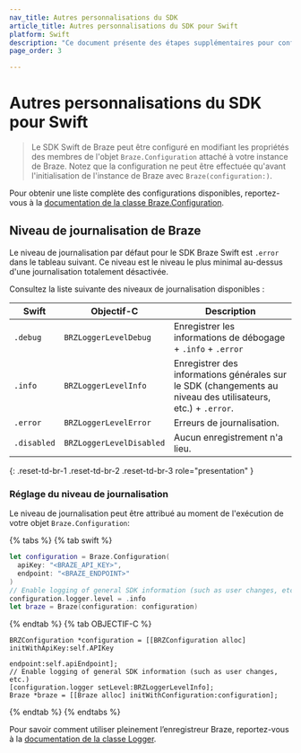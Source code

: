 ```yaml
---
nav_title: Autres personnalisations du SDK
article_title: Autres personnalisations du SDK pour Swift
platform: Swift
description: "Ce document présente des étapes supplémentaires pour configurer le SDK Braze Swift."
page_order: 3

---
```


# Autres personnalisations du SDK pour Swift

> Le SDK Swift de Braze peut être configuré en modifiant les propriétés des membres de l'objet `Braze.Configuration` attaché à votre instance de Braze. Notez que la configuration ne peut être effectuée qu'avant l'initialisation de l'instance de Braze avec `Braze(configuration:)`.

Pour obtenir une liste complète des configurations disponibles, reportez-vous à la [documentation de la classe Braze.Configuration](https://braze-inc.github.io/braze-swift-sdk/documentation/brazekit/braze/configuration-swift.class).

## Niveau de journalisation de Braze

Le niveau de journalisation par défaut pour le SDK Braze Swift est `.error` dans le tableau suivant. Ce niveau est le niveau le plus minimal au-dessus d'une journalisation totalement désactivée.

Consultez la liste suivante des niveaux de journalisation disponibles :

| Swift       | Objectif-C              | Description                                                       |
|-------------|--------------------------|-------------------------------------------------------------------|
| `.debug`    | `BRZLoggerLevelDebug`    | Enregistrer les informations de débogage + `.info` + `.error`                    |
| `.info`     | `BRZLoggerLevelInfo`     | Enregistrer des informations générales sur le SDK (changements au niveau des utilisateurs, etc.) + `.error`. |
| `.error`    | `BRZLoggerLevelError`    | Erreurs de journalisation.                                                       |
| `.disabled` | `BRZLoggerLevelDisabled` | Aucun enregistrement n'a lieu.                                                |
{: .reset-td-br-1 .reset-td-br-2 .reset-td-br-3 role="presentation" }

### Réglage du niveau de journalisation

Le niveau de journalisation peut être attribué au moment de l'exécution de votre objet `Braze.Configuration`:

{% tabs %}
{% tab swift %}

```swift
let configuration = Braze.Configuration(
  apiKey: "<BRAZE_API_KEY>",
  endpoint: "<BRAZE_ENDPOINT>"
)
// Enable logging of general SDK information (such as user changes, etc.)
configuration.logger.level = .info
let braze = Braze(configuration: configuration)
```

{% endtab %}
{% tab OBJECTIF-C %}

```objc
BRZConfiguration *configuration = [[BRZConfiguration alloc] initWithApiKey:self.APIKey
                                                                  endpoint:self.apiEndpoint];
// Enable logging of general SDK information (such as user changes, etc.)
[configuration.logger setLevel:BRZLoggerLevelInfo];
Braze *braze = [[Braze alloc] initWithConfiguration:configuration];
```

{% endtab %}
{% endtabs %}

Pour savoir comment utiliser pleinement l’enregistreur Braze, reportez-vous à la [documentation de la classe Logger](https://braze-inc.github.io/braze-swift-sdk/documentation/brazekit/braze/configuration-swift.class/logger-swift.class).

